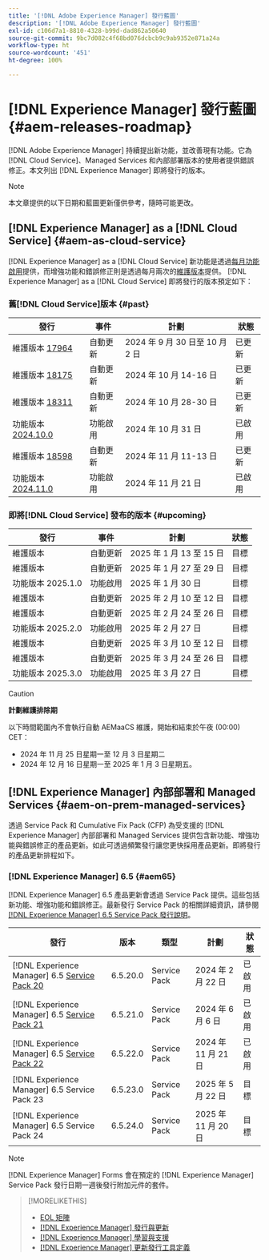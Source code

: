 ```yaml
---
title: '[!DNL Adobe Experience Manager] 發行藍圖'
description: '[!DNL Adobe Experience Manager] 發行藍圖'
exl-id: c106d7a1-8810-4328-b99d-dad862a50640
source-git-commit: 9bc7d082c4f68bd076dcbcb9c9ab9352e871a24a
workflow-type: ht
source-wordcount: '451'
ht-degree: 100%

---
```



# [!DNL Experience Manager] 發行藍圖 {#aem-releases-roadmap}

[!DNL Adobe Experience Manager] 持續提出新功能，並改善現有功能。它為 [!DNL Cloud Service]、Managed Services 和內部部署版本的使用者提供錯誤修正。本文列出 [!DNL Experience Manager] 即將發行的版本。

>[!NOTE]
>
>本文章提供的以下日期和藍圖更新僅供參考，隨時可能更改。

## [!DNL Experience Manager] as a [!DNL Cloud Service] {#aem-as-cloud-service}

[!DNL Experience Manager] as a [!DNL Cloud Service] 新功能是透過[每月功能啟用](https://experienceleague.adobe.com/zh-hant/docs/experience-manager-cloud-service/content/release-notes/release-notes/release-notes-current)提供，而增強功能和錯誤修正則是透過每月兩次的[維護版本](https://experienceleague.adobe.com/zh-hant/docs/experience-manager-cloud-service/content/release-notes/maintenance/latest)提供。
[!DNL Experience Manager] as a [!DNL Cloud Service] 即將發行的版本預定如下：

### 舊[!DNL Cloud Service]版本 {#past}

| 發行 | 事件 | 計劃 | 狀態 |
|---|---|---|---|
| 維護版本 [17964](https://experienceleague.adobe.com/zh-hant/docs/experience-manager-cloud-service/content/release-notes/maintenance/2024/2024-10-0#release-17964) | 自動更新 | 2024 年 9 月 30 日至 10 月 2 日 | 已更新 |
| 維護版本 [18175](https://experienceleague.adobe.com/zh-hant/docs/experience-manager-cloud-service/content/release-notes/maintenance/2024/2024-10-0#release-18175) | 自動更新 | 2024 年 10 月 14-16 日 | 已更新 |
| 維護版本 [18311](https://experienceleague.adobe.com/zh-hant/docs/experience-manager-cloud-service/content/release-notes/maintenance/2024/2024-10-0#18311) | 自動更新 | 2024 年 10 月 28-30 日 | 已更新 |
| 功能版本 [2024.10.0](https://experienceleague.adobe.com/zh-hant/docs/experience-manager-cloud-service/content/release-notes/release-notes/2024/release-notes-2024-10-0) | 功能啟用 | 2024 年 10 月 31 日 | 已啟用 |
| 維護版本 [18598](https://experienceleague.adobe.com/zh-hant/docs/experience-manager-cloud-service/content/release-notes/maintenance/latest) | 自動更新 | 2024 年 11 月 11-13 日 | 已更新 |
| 功能版本 [2024.11.0](https://experienceleague.adobe.com/zh-hant/docs/experience-manager-cloud-service/content/release-notes/release-notes/release-notes-current) | 功能啟用 | 2024 年 11 月 21 日 | 已啟用 |

### 即將[!DNL Cloud Service] 發布的版本 {#upcoming}

| 發行 | 事件 | 計劃 | 狀態 |
|---|---|---|---|
| 維護版本 | 自動更新 | 2025 年 1 月 13 至 15 日 | 目標 |
| 維護版本 | 自動更新 | 2025 年 1 月 27 至 29 日 | 目標 |
| 功能版本 2025.1.0 | 功能啟用 | 2025 年 1 月 30 日 | 目標 |
| 維護版本 | 自動更新 | 2025 年 2 月 10 至 12 日 | 目標 |
| 維護版本 | 自動更新 | 2025 年 2 月 24 至 26 日 | 目標 |
| 功能版本 2025.2.0 | 功能啟用 | 2025 年 2 月 27 日 | 目標 |
| 維護版本 | 自動更新 | 2025 年 3 月 10 至 12 日 | 目標 |
| 維護版本 | 自動更新 | 2025 年 3 月 24 至 26 日 | 目標 |
| 功能版本 2025.3.0 | 功能啟用 | 2025 年 3 月 27 日 | 目標 |

>[!CAUTION]
>
>**計劃維護排除期**
>
> 以下時間範圍內不會執行自動 AEMaaCS 維護，開始和結束於午夜 (00:00) CET：
>
>* 2024 年 11 月 25 日星期一至 12 月 3 日星期二
>* 2024 年 12 月 16 日星期一至 2025 年 1 月 3 日星期五。

## [!DNL Experience Manager] 內部部署和 Managed Services {#aem-on-prem-managed-services}

透過 Service Pack 和 Cumulative Fix Pack (CFP) 為受支援的 [!DNL Experience Manager] 內部部署和 Managed Services 提供包含新功能、增強功能與錯誤修正的產品更新。如此可透過頻繁發行讓您更快採用產品更新。即將發行的產品更新排程如下。

### [!DNL Experience Manager] 6.5 {#aem65}

[!DNL Experience Manager] 6.5 產品更新會透過 Service Pack 提供。這些包括新功能、增強功能和錯誤修正。最新發行 Service Pack 的相關詳細資訊，請參閱 [[!DNL Experience Manager] 6.5 Service Pack 發行說明](https://experienceleague.adobe.com/zh-hant/docs/experience-manager-65/content/release-notes/release-notes)。

| 發行 | 版本 | 類型 | 計劃 | 狀態 |
|---|---|---|---|---|
| [!DNL Experience Manager] 6.5 [Service Pack 20](https://experienceleague.adobe.com/zh-hant/docs/experience-manager-65/content/release-notes/service-pack/6-5-20) | 6.5.20.0 | Service Pack | 2024 年 2 月 22 日 | 已啟用 |
| [!DNL Experience Manager] 6.5 [Service Pack 21](https://experienceleague.adobe.com/zh-hant/docs/experience-manager-65/content/release-notes/service-pack/6-5-21) | 6.5.21.0 | Service Pack | 2024 年 6 月 6 日 | 已啟用 |
| [!DNL Experience Manager] 6.5 [Service Pack 22](https://experienceleague.adobe.com/zh-hant/docs/experience-manager-65/content/release-notes/release-notes) | 6.5.22.0 | Service Pack | 2024 年 11 月 21 日 | 已啟用 |
| [!DNL Experience Manager] 6.5 Service Pack 23 | 6.5.23.0 | Service Pack | 2025 年 5 月 22 日 | 目標 |
| [!DNL Experience Manager] 6.5 Service Pack 24 | 6.5.24.0 | Service Pack | 2025 年 11 月 20 日 | 目標 |

>[!NOTE]
>
>[!DNL Experience Manager] Forms 會在預定的 [!DNL Experience Manager] Service Pack 發行日期一週後發行附加元件的套件。

>[!MORELIKETHIS]
>
>* [EOL 矩陣](https://helpx.adobe.com/tw/support/programs/eol-matrix.html)
>* [[!DNL Experience Manager] 發行與更新](https://experienceleague.adobe.com/zh-hant/docs/experience-manager-release-information/aem-release-updates/aem-releases-updates)
>* [[!DNL Experience Manager] 學習與支援](https://experienceleague.adobe.com/zh-hant/docs/experience-manager-cloud-service)
>* [[!DNL Experience Manager] 更新發行工具定義](/help/using/update-release-vehicle-definitions.md)
